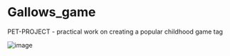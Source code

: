 # Gallows_game

PET-PROJECT -  practical work on creating a popular childhood game tag


![image](https://github.com/0trava/TagGame/assets/102797527/ab7718ec-a421-45a5-8ecd-957233c894db)



